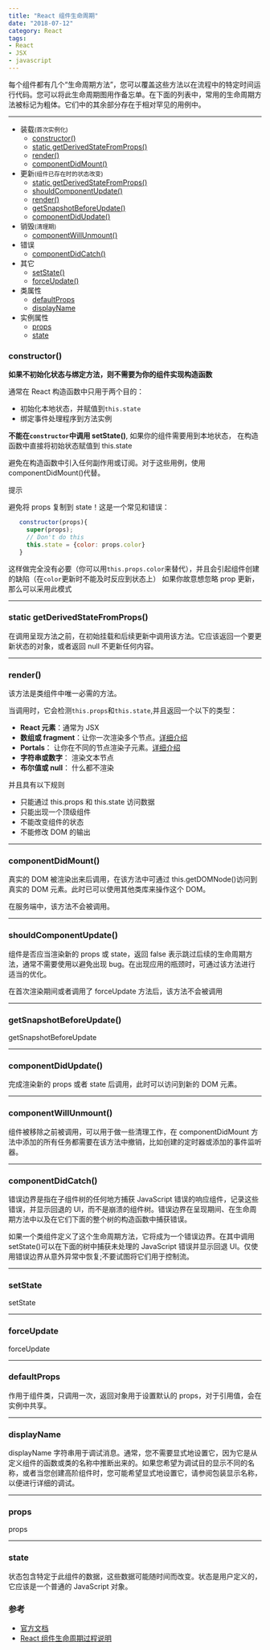 ```yaml
---
title: "React 组件生命周期"
date: "2018-07-12"
category: React
tags:
- React
- JSX
- javascript
---
```


每个组件都有几个“生命周期方法”，您可以覆盖这些方法以在流程中的特定时间运行代码。您可以将此生命周期图用作备忘单。在下面的列表中，常用的生命周期方法被标记为粗体。它们中的其余部分存在于相对罕见的用例中。

---


- 装载<small>(首次实例化)</small>
  - [constructor()](#constructor)
  - [static getDerivedStateFromProps()](#getDerivedStateFromProps)
  - [render()](#render)
  - [componentDidMount()](#componentDidMount)
- 更新<small>(组件已存在时的状态改变)</small>
  - [static getDerivedStateFromProps()](#getDerivedStateFromProps)
  - [shouldComponentUpdate()](#shouldComponentUpdate)
  - [render()](#render)
  - [getSnapshotBeforeUpdate()](#getSnapshotBeforeUpdate)
  - [componentDidUpdate()](#componentDidUpdate)
- 销毁<small>(清理期)</small>
  - [componentWillUnmount()](#componentWillUnmount)
- 错误
  - [componentDidCatch()](#componentDidCatch)
- 其它
  - [setState()](#setState)
  - [forceUpdate()](#forceUpdate)
- 类属性
  - [defaultProps](#defaultProps)
  - [displayName](#displayName)
- 实例属性
  - [props](#props)
  - [state](#state)


<h3 id="constructor">constructor()</h3>

**如果不初始化状态与绑定方法，则不需要为你的组件实现构造函数**

通常在 React 构造函数中只用于两个目的：

- 初始化本地状态，并赋值到`this.state`
- 绑定事件处理程序到方法实例

**不能在`constructor`中调用 setState()**, 如果你的组件需要用到本地状态， 在构造函数中直接将初始状态赋值到 this.state

避免在构造函数中引入任何副作用或订阅。对于这些用例，使用 componentDidMount()代替。

提示

避免将 props 复制到 state！这是一个常见和错误：

```javascript
   constructor(props){
     super(props);
     // Don't do this
     this.state = {color: props.color}
   }
```

这样做完全没有必要（你可以用`this.props.color`来替代），并且会引起组件创建的缺陷（在`color`更新时不能及时反应到状态上）
如果你故意想忽略 prop 更新，那么可以采用此模式

---

<h3 id="getDerivedStateFromProps">static getDerivedStateFromProps()</h3>

在调用呈现方法之前，在初始挂载和后续更新中调用该方法。它应该返回一个要更新状态的对象，或者返回 null 不更新任何内容。

---

<h3 id="render">render()</h3>

该方法是类组件中唯一必需的方法。

当调用时，它会检测`this.props`和`this.state`,并且返回一个以下的类型：

- **React 元素**：通常为 JSX
- **数组或 fragment**：让你一次渲染多个节点。[详细介绍](https://reactjs.org/docs/fragments.html)
- **Portals**： 让你在不同的节点渲染子元素。[详细介绍](https://reactjs.org/docs/portals.html)
- **字符串或数字**： 渲染文本节点
- **布尔值或 null**： 什么都不渲染

并且具有以下规则

- 只能通过 this.props 和 this.state 访问数据
- 只能出现一个顶级组件
- 不能改变组件的状态
- 不能修改 DOM 的输出

---

<h3 id="componentDidMount">componentDidMount()</h3>

真实的 DOM 被渲染出来后调用，在该方法中可通过 this.getDOMNode()访问到真实的 DOM 元素。此时已可以使用其他类库来操作这个 DOM。

在服务端中，该方法不会被调用。

---

<h3 id="shouldComponentUpdate">shouldComponentUpdate()</h3>

组件是否应当渲染新的 props 或 state，返回 false 表示跳过后续的生命周期方法，通常不需要使用以避免出现 bug。在出现应用的瓶颈时，可通过该方法进行适当的优化。

在首次渲染期间或者调用了 forceUpdate 方法后，该方法不会被调用

---

<h3 id="getSnapshotBeforeUpdate">getSnapshotBeforeUpdate()</h3>

getSnapshotBeforeUpdate

---

<h3 id="componentDidUpdate">componentDidUpdate()</h3>

完成渲染新的 props 或者 state 后调用，此时可以访问到新的 DOM 元素。

---

<h3 id="componentWillUnmount">componentWillUnmount()</h3>

组件被移除之前被调用，可以用于做一些清理工作，在 componentDidMount 方法中添加的所有任务都需要在该方法中撤销，比如创建的定时器或添加的事件监听器。

---

<h3 id="componentDidCatch">componentDidCatch()</h3>

错误边界是指在子组件树的任何地方捕获 JavaScript 错误的响应组件，记录这些错误，并显示回退的 UI，而不是崩溃的组件树。错误边界在呈现期间、在生命周期方法中以及在它们下面的整个树的构造函数中捕获错误。

如果一个类组件定义了这个生命周期方法，它将成为一个错误边界。在其中调用 setState()可以在下面的树中捕获未处理的 JavaScript 错误并显示回退 UI。仅使用错误边界从意外异常中恢复;不要试图将它们用于控制流。

---

<h3 id="setState">setState</h3>

setState

---

<h3 id="forceUpdate">forceUpdate</h3>

forceUpdate

---

<h3 id="defaultProps">defaultProps</h3>

作用于组件类，只调用一次，返回对象用于设置默认的 props，对于引用值，会在实例中共享。

---

<h3 id="displayName">displayName</h3>

displayName 字符串用于调试消息。通常，您不需要显式地设置它，因为它是从定义组件的函数或类的名称中推断出来的。如果您希望为调试目的显示不同的名称，或者当您创建高阶组件时，您可能希望显式地设置它，请参阅包装显示名称，以便进行详细的调试。

---

<h3 id="props">props</h3>

props

---

<h3 id="state">state</h3>

状态包含特定于此组件的数据，这些数据可能随时间而改变。状态是用户定义的，它应该是一个普通的 JavaScript 对象。

### 参考

- [官方文档][1]
- [React 组件生命周期过程说明][2]

[1]: https://reactjs.org/docs/react-component.html "React官方文档"
[2]: http://react-china.org/t/react/1740 "React组件生命周期过程说明"
